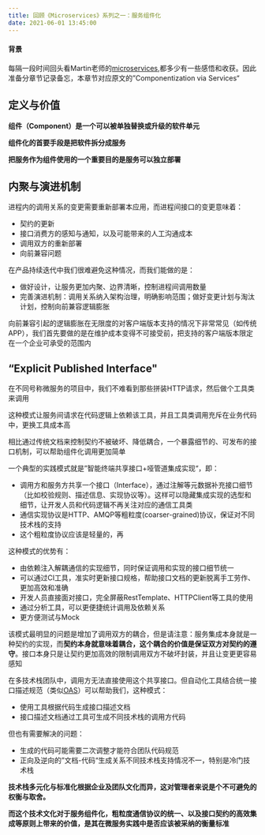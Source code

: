 ```yaml
---
title: 回顾《Microservices》系列之一：服务组件化
date: 2021-06-01 13:45:00
---
```

#### 背景

每隔一段时间回头看Martin老师的[microservices](https://martinfowler.com/articles/microservices.html),都多少有一些感悟和收获。因此准备分章节记录备忘，本章节对应原文的”Componentization via Services“

## 定义与价值

**组件（Component）是一个可以被单独替换或升级的软件单元**

**组件化的首要手段是把软件拆分成服务**

**把服务作为组件使用的一个重要目的是服务可以独立部署**

## 内聚与演进机制

进程内的调用关系的变更需要重新部署本应用，而进程间接口的变更意味着：

-   契约的更新
-   接口消费方的感知与通知，以及可能带来的人工沟通成本
-   调用双方的重新部署
-   向前兼容问题

在产品持续迭代中我们很难避免这种情况，而我们能做的是：

-   做好设计，让服务更加内聚、边界清晰，控制进程间调用数量
-   完善演进机制：调用关系纳入架构治理，明确影响范围；做好变更计划与淘汰计划，控制向前兼容逻辑膨胀

向前兼容引起的逻辑膨胀在无限度的对客户端版本支持的情况下非常常见（如传统APP），我们首先要做的是在维护成本变得不可接受前，把支持的客户端版本限定在一个企业可承受的范围内

## “Explicit Published Interface"

在不同号称微服务的项目中，我们不难看到那些拼装HTTP请求，然后做个工具类来调用

这种模式让服务间请求在代码逻辑上依赖该工具，并且工具类调用充斥在业务代码中，更换工具成本高

相比通过传统文档来控制契约不被破坏、降低耦合，一个暴露细节的、可发布的接口机制，可以帮助组件化调用更加简单

一个典型的实践模式就是”智能终端共享接口+哑管道集成实现“，即：

-   调用方和服务方共享一个接口（Interface），通过注解等元数据补充接口细节（比如校验规则、描述信息、实现协议等）。这样可以隐藏集成实现的选型和细节，让开发人员和代码逻辑不再关注对应的通信工具类
-   通信实现协议是HTTP、AMQP等粗粒度(coarser-grained)协议，保证对不同技术栈的支持
-   这个粗粒度协议应该是轻量的，再

这种模式的优势有：

-   由依赖注入解耦通信的实现细节，同时保证调用和实现的接口细节统一
-   可以通过CI工具，准实时更新接口规格，帮助接口文档的更新脱离手工劳作、更加高效和准确
-   开发人员直接面对接口，完全屏蔽RestTemplate、HTTPClient等工具的使用
-   通过分析工具，可以更便捷统计调用及依赖关系
-   更方便测试与Mock

该模式最明显的问题是增加了调用双方的耦合，但是请注意：服务集成本身就是一种契约的实现，而**契约本身就意味着耦合，这个耦合的价值是保证双方对契约的遵守**。接口本身只是让契约更加高效的限制调用双方不破坏封装，并且让变更更容易感知

在多技术栈团队中，调用方无法直接使用这个共享接口。但自动化工具结合统一接口描述规范（类似[OAS](https://en.wikipedia.org/wiki/OpenAPI_Specification)）可以帮助我们，这种模式：

-   使用工具根据代码生成接口描述文档
-   接口描述文档通过工具可生成不同技术栈的调用方代码

但也有需要解决的问题：

-   生成的代码可能需要二次调整才能符合团队代码规范
-   正向及逆向的”文档-代码“生成关系不同技术栈支持情况不一，特别是冷门技术栈

**技术栈多元化与标准化根据企业及团队文化而异，这对管理者来说是个不可避免的权衡与取舍。**

**而这个技术文化对于服务组件化，粗粒度通信协议的统一、以及接口契约的高效集成等原则上带来的价值，是其在微服务实践中是否应该被采纳的衡量标准**
